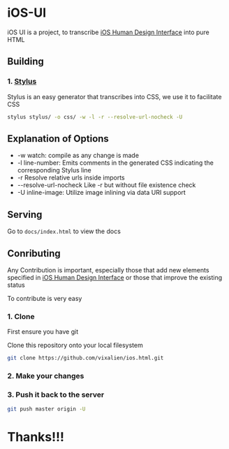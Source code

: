 # iOS-UI

iOS UI is a project, to transcribe [iOS Human Design Interface](https://developer.apple.com/design/human-design-interface/ios) into pure HTML

## Building

### 1. [Stylus](stylus-lang.com)

Stylus is an easy generator that transcribes into CSS, we use it to facilitate CSS
```bash
stylus stylus/ -o css/ -w -l -r --resolve-url-nocheck -U
```
Explanation of Options
----------------------
- -w watch: compile as any change is made
- -l line-number: Emits comments in the generated CSS indicating the corresponding Stylus line
- -r Resolve relative urls inside imports
- --resolve-url-nocheck Like -r but without file existence check
- -U inline-image: Utilize image inlining via data URI support

## Serving

Go to `docs/index.html` to view the docs

## Conributing

Any Contribution is important, especially those that add new elements specified in [iOS Human Design Interface](https://developer.apple.com/design/human-design-interface/ios) or those that improve the existing status

To contribute is very easy

### 1. Clone

First ensure you have git

Clone this repository onto your local filesystem

```bash
git clone https://github.com/vixalien/ios.html.git
```

### 2. Make your changes

### 3. Push it back to the server

```bash
git push master origin -U
```

# Thanks!!!